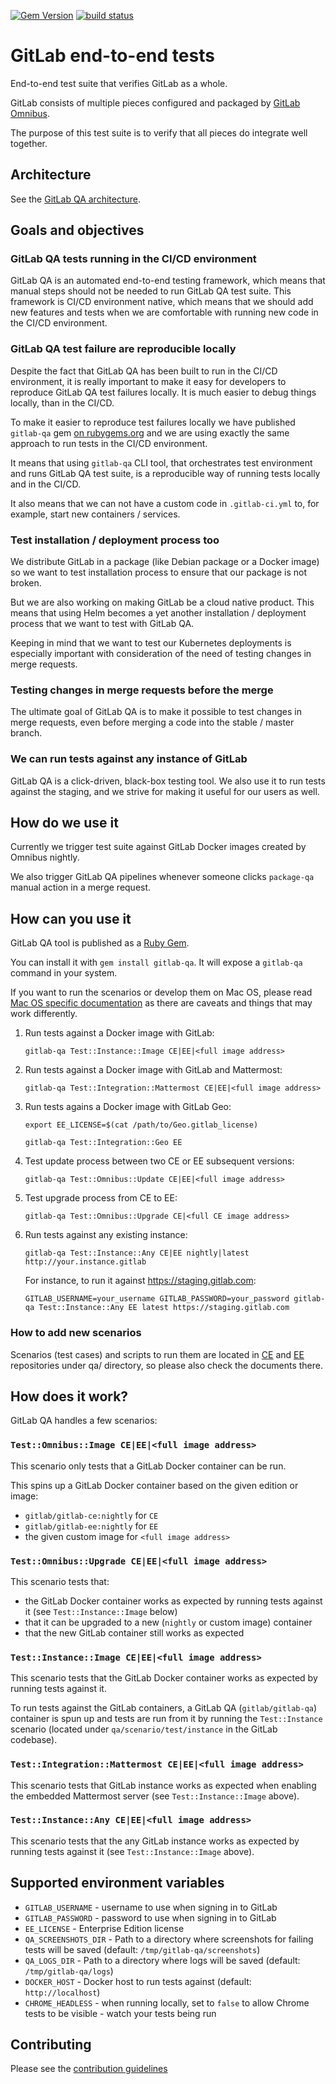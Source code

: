 [![Gem Version](https://badge.fury.io/rb/gitlab-qa.svg)](https://rubygems.org/gems/gitlab-qa)
[![build status](https://gitlab.com/gitlab-org/gitlab-qa/badges/master/build.svg)](https://gitlab.com/gitlab-org/gitlab-qa/pipelines)

# GitLab end-to-end tests

End-to-end test suite that verifies GitLab as a whole.

GitLab consists of multiple pieces configured and packaged by
[GitLab Omnibus](https://gitlab.com/gitlab-org/omnibus-gitlab).

The purpose of this test suite is to verify that all pieces do integrate well together.

## Architecture

See the [GitLab QA architecture](/docs/architecture.md).

## Goals and objectives

### GitLab QA tests running in the CI/CD environment

GitLab QA is an automated end-to-end testing framework, which means that manual
steps should not be needed to run GitLab QA test suite. This framework is
CI/CD environment native, which means that we should add new features and tests
when we are comfortable with running new code in the CI/CD environment.

### GitLab QA test failure are reproducible locally

Despite the fact that GitLab QA has been built to run in the CI/CD environment,
it is really important to make it easy for developers to reproduce GitLab QA
test failures locally. It is much easier to debug things locally, than in the
CI/CD.

To make it easier to reproduce test failures locally we have published
`gitlab-qa` gem [on rubygems.org](https://rubygems.org/gems/gitlab-qa) and we
are using exactly the same approach to run tests in the CI/CD environment.

It means that using `gitlab-qa` CLI tool, that orchestrates test environment and
runs GitLab QA test suite, is a reproducible way of running tests locally and
in the CI/CD.

It also means that we can not have a custom code in `.gitlab-ci.yml` to, for
example, start new containers / services.

### Test installation / deployment process too

We distribute GitLab in a package (like Debian package or a Docker image) so
we want to test installation process to ensure that our package is not broken.

But we are also working on making GitLab be a cloud native product. This means
that using Helm becomes a yet another installation / deployment process that we
want to test with GitLab QA.

Keeping in mind that we want to test our Kubernetes deployments is especially
important with consideration of the need of testing changes in merge requests.

### Testing changes in merge requests before the merge

The ultimate goal of GitLab QA is to make it possible to test changes in
merge requests, even before merging a code into the stable / master branch.

### We can run tests against any instance of GitLab

GitLab QA is a click-driven, black-box testing tool. We also use it to run
tests against the staging, and we strive for making it useful for our users
as well.

## How do we use it

Currently we trigger test suite against GitLab Docker images created by Omnibus
nightly.

We also trigger GitLab QA pipelines whenever someone clicks `package-qa` manual
action in a merge request.

## How can you use it

GitLab QA tool is published as a [Ruby Gem](https://rubygems.org/gems/gitlab-qa).

You can install it with `gem install gitlab-qa`. It will expose a `gitlab-qa`
command in your system.

If you want to run the scenarios or develop them on Mac OS, please read
[Mac OS specific documentation](/docs/macos.md) as there are caveats and things
that may work differently.

1. Run tests against a Docker image with GitLab:

    `gitlab-qa Test::Instance::Image CE|EE|<full image address>`

1. Run tests against a Docker image with GitLab and Mattermost:

    `gitlab-qa Test::Integration::Mattermost CE|EE|<full image address>`

1. Run tests agains a Docker image with GitLab Geo:

    `export EE_LICENSE=$(cat /path/to/Geo.gitlab_license)`

    `gitlab-qa Test::Integration::Geo EE`

1. Test update process between two CE or EE subsequent versions:

    `gitlab-qa Test::Omnibus::Update CE|EE|<full image address>`

1. Test upgrade process from CE to EE:

    `gitlab-qa Test::Omnibus::Upgrade CE|<full CE image address>`

1. Run tests against any existing instance:

    `gitlab-qa Test::Instance::Any CE|EE nightly|latest http://your.instance.gitlab`

    For instance, to run it against https://staging.gitlab.com:

    `GITLAB_USERNAME=your_username GITLAB_PASSWORD=your_password gitlab-qa Test::Instance::Any EE latest https://staging.gitlab.com`

### How to add new scenarios

Scenarios (test cases) and scripts to run them are located in
[CE](https://gitlab.com/gitlab-org/gitlab-ce/tree/master/qa) and
[EE](https://gitlab.com/gitlab-org/gitlab-ee/tree/master/qa)
repositories under qa/ directory, so please also check the documents there.

## How does it work?

GitLab QA handles a few scenarios:

### `Test::Omnibus::Image CE|EE|<full image address>`

This scenario only tests that a GitLab Docker container can be run.

This spins up a GitLab Docker container based on the given edition or image:
  - `gitlab/gitlab-ce:nightly` for `CE`
  - `gitlab/gitlab-ee:nightly` for `EE`
  - the given custom image for `<full image address>`

### `Test::Omnibus::Upgrade CE|EE|<full image address>`

This scenario tests that:

- the GitLab Docker container works as expected by running tests against it (see
  `Test::Instance::Image` below)
- that it can be upgraded to a new (`nightly` or custom image) container
- that the new GitLab container still works as expected

### `Test::Instance::Image CE|EE|<full image address>`

This scenario tests that the GitLab Docker container works as expected by
running tests against it.

To run tests against the GitLab containers, a GitLab QA (`gitlab/gitlab-qa`)
container is spun up and tests are run from it by running the `Test::Instance`
scenario (located under `qa/scenario/test/instance` in the GitLab codebase).

### `Test::Integration::Mattermost CE|EE|<full image address>`

This scenario tests that GitLab instance works as expected when
enabling the embedded Mattermost server (see `Test::Instance::Image`
above).

### `Test::Instance::Any CE|EE|<full image address>`

This scenario tests that the any GitLab instance works as expected by running
tests against it (see `Test::Instance::Image` above).

## Supported environment variables

* `GITLAB_USERNAME` - username to use when signing in to GitLab
* `GITLAB_PASSWORD` - password to use when signing in to GitLab
* `EE_LICENSE` - Enterprise Edition license
* `QA_SCREENSHOTS_DIR` - Path to a directory where screenshots for failing tests
  will be saved (default: `/tmp/gitlab-qa/screenshots`)
* `QA_LOGS_DIR` - Path to a directory where logs will be saved (default:
  `/tmp/gitlab-qa/logs`)
* `DOCKER_HOST` - Docker host to run tests against (default: `http://localhost`)
* `CHROME_HEADLESS` - when running locally, set to `false` to allow Chrome tests to be visible - watch your tests being run

## Contributing

Please see the [contribution guidelines](CONTRIBUTING.md)
